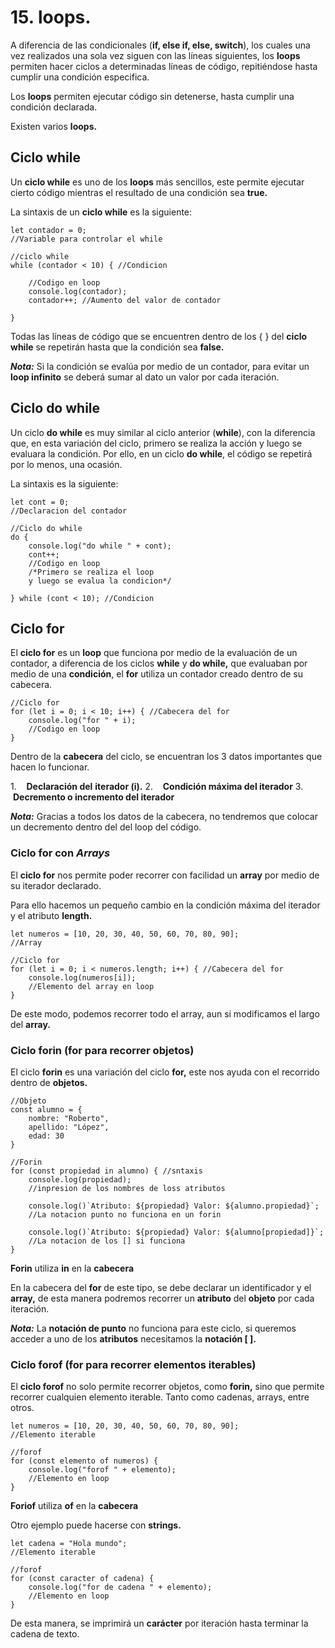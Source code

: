 
# 15. loops.

A diferencia de las condicionales (**if, else if, else, switch**), los cuales una vez realizados una sola vez siguen con las líneas siguientes, los **loops** permiten hacer ciclos a determinadas líneas de código, repitiéndose hasta cumplir una condición especifica.

Los **loops** permiten ejecutar código sin detenerse, hasta cumplir una condición declarada.

Existen varios **loops.**

## Ciclo **while**

Un **ciclo while** es uno de los **loops** más sencillos, este permite ejecutar cierto código mientras el resultado de una condición sea **true.**

La sintaxis de un **ciclo while** es la siguiente:

~~~
let contador = 0;
//Variable para controlar el while

//ciclo while
while (contador < 10) { //Condicion

	//Codigo en loop
	console.log(contador);
	contador++; //Aumento del valor de contador

}
~~~

Todas las líneas de código que se encuentren dentro de los { } del **ciclo while** se repetirán hasta que la condición sea **false.**

**_Nota:_** Si la condición se evalúa por medio de un contador, para evitar un **loop infinito** se deberá sumar al dato un valor por cada iteración.

## Ciclo **do while** 

Un ciclo **do while** es muy similar al ciclo anterior (**while**), con la diferencia que, en esta variación del ciclo, primero se realiza la acción y luego se evaluara la condición. Por ello, en un ciclo **do while**, el código se repetirá por lo menos, una ocasión.

La sintaxis es la siguiente:

~~~
let cont = 0;
//Declaracion del contador

//Ciclo do while
do {
	console.log("do while " + cont);
	cont++;
	//Codigo en loop
	/*Primero se realiza el loop
	y luego se evalua la condicion*/

} while (cont < 10); //Condicion
~~~

## Ciclo **for**

El **ciclo for** es un **loop** que funciona por medio de la evaluación de un contador, a diferencia de los ciclos **while** y **do while,** que evaluaban por medio de una **condición**, el **for** utiliza un contador creado dentro de su cabecera.

~~~
//Ciclo for
for (let i = 0; i < 10; i++) { //Cabecera del for
	console.log("for " + i);
	//Codigo en loop
}
~~~

Dentro de la **cabecera** del ciclo, se encuentran los 3 datos importantes que hacen lo funcionar.

1.    **Declaración del** **iterador (i).**
2.    **Condición máxima del iterador**
3.     **Decremento o incremento del iterador**

**_Nota:_** Gracias a todos los datos de la cabecera, no tendremos que colocar un decremento dentro del del loop del código.

### Ciclo for con ***Arrays***

El **ciclo for** nos permite poder recorrer con facilidad un **array** por medio de su iterador declarado.

Para ello hacemos un pequeño cambio en la condición máxima del iterador y el atributo **length.**

~~~
let numeros = [10, 20, 30, 40, 50, 60, 70, 80, 90];
//Array

//Ciclo for
for (let i = 0; i < numeros.length; i++) { //Cabecera del for
	console.log(numeros[i]);
	//Elemento del array en loop
}
~~~

De este modo, podemos recorrer todo el array, aun si modificamos el largo del **array.**

### Ciclo **forin** (for para recorrer objetos)

El ciclo **forin** es una variación del ciclo **for,** este nos ayuda con el recorrido dentro de **objetos.**

~~~
//Objeto
const alumno = {
	nombre: "Roberto",
	apellido: "López",
	edad: 30
}

//Forin
for (const propiedad in alumno) { //sntaxis
	console.log(propiedad);
	//inpresion de los nombres de loss atributos
	
	console.log()`Atributo: ${propiedad} Valor: ${alumno.propiedad}`;
	//La notacion punto no funciona en un forin

	console.log()`Atributo: ${propiedad} Valor: ${alumno[propiedad]}`;
	//La notacion de los [] si funciona
}
~~~

**Forin** utiliza **in** en la **cabecera**

En la cabecera del **for** de este tipo, se debe declarar un identificador y el **array,** de esta manera podremos recorrer un **atributo** del **objeto** por cada iteración.  

**_Nota:_** La **notación de punto** no funciona para este ciclo, si queremos acceder a uno de los **atributos** necesitamos la **notación [ ].**

### Ciclo **forof** (for para recorrer elementos iterables)

El **ciclo forof** no solo permite recorrer objetos, como **forin,** sino que permite recorrer cualquien elemento iterable. Tanto como cadenas, arrays, entre otros.

~~~
let numeros = [10, 20, 30, 40, 50, 60, 70, 80, 90];
//Elemento iterable

//forof 
for (const elemento of numeros) {
	console.log("forof " + elemento);
	//Elemento en loop
}
~~~

**Foriof** utiliza **of** en la **cabecera**

Otro ejemplo puede hacerse con **strings.**

~~~
let cadena = "Hola mundo";
//Elemento iterable

//forof 
for (const caracter of cadena) {
	console.log("for de cadena " + elemento);
	//Elemento en loop
}
~~~

De esta manera, se imprimirá un **carácter** por iteración hasta terminar la cadena de texto.